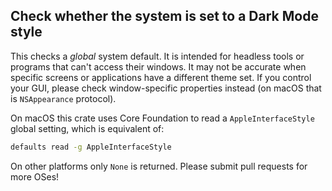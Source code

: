 ## Check whether the system is set to a Dark Mode style

This checks a *global* system default. It is intended for headless tools or programs that can't access their windows.
It may not be accurate when specific screens or applications have a different theme set.
If you control your GUI, please check window-specific properties instead (on macOS that is `NSAppearance` protocol).

On macOS this crate uses Core Foundation to read a `AppleInterfaceStyle` global setting, which is equivalent of:

```bash
defaults read -g AppleInterfaceStyle
```

On other platforms only `None` is returned. Please submit pull requests for more OSes!

